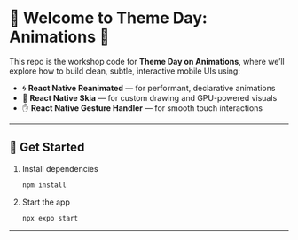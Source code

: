 # 🎉 Welcome to Theme Day: Animations 👋

This repo is the workshop code for **Theme Day on Animations**, where we’ll explore how to build clean, subtle, interactive mobile UIs using:

- 🌀 **React Native Reanimated** — for performant, declarative animations
- 🎨 **React Native Skia** — for custom drawing and GPU-powered visuals
- ✋ **React Native Gesture Handler** — for smooth touch interactions

---

## 🚀 Get Started

1. Install dependencies

   ```bash
   npm install
   ```

2. Start the app

   ```bash
   npx expo start
   ```

---
